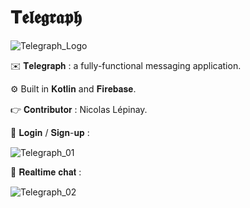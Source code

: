 # 𝐓𝖊𝖑𝖊𝖌𝖗𝖆𝖕𝖍

![Telegraph_Logo](https://user-images.githubusercontent.com/87578863/184404181-1b2d68dd-7da3-46a6-a214-4c38d2d14ac9.png)


✉️ 𝐓𝐞𝐥𝐞𝐠𝐫𝐚𝐩𝐡 : a fully-functional messaging application.

⚙️ Built in 𝐊𝐨𝐭𝐥𝐢𝐧 and 𝐅𝐢𝐫𝐞𝐛𝐚𝐬𝐞.

👉 𝐂𝐨𝐧𝐭𝐫𝐢𝐛𝐮𝐭𝐨𝐫 : Nicolas Lépinay.

 📸 𝐋𝐨𝐠𝐢𝐧 / 𝐒𝐢𝐠𝐧-𝐮𝐩 :
 
 ![Telegraph_01](https://user-images.githubusercontent.com/87578863/163681087-2603cc2a-81ba-440b-af31-fc559d7e89fb.gif)
 
  📸 𝐑𝐞𝐚𝐥𝐭𝐢𝐦𝐞 𝐜𝐡𝐚𝐭 :
  
  ![Telegraph_02](https://user-images.githubusercontent.com/87578863/163681090-37e1adf6-cd21-42c5-b2a4-57dfaddddf13.gif)
